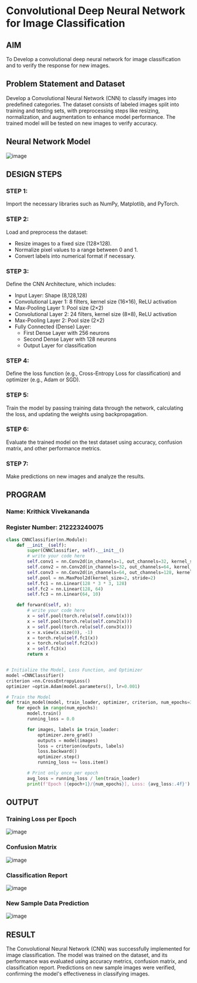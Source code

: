 # Convolutional Deep Neural Network for Image Classification

## AIM

To Develop a convolutional deep neural network for image classification and to verify the response for new images.

## Problem Statement and Dataset

Develop a Convolutional Neural Network (CNN) to classify images into predefined categories. The dataset consists of labeled images split into training and testing sets, with preprocessing steps like resizing, normalization, and augmentation to enhance model performance. The trained model will be tested on new images to verify accuracy.


## Neural Network Model

![image](https://github.com/user-attachments/assets/cb131631-9bba-4dc8-a3c8-dd7a9b3c98ba)

## DESIGN STEPS

### STEP 1:
Import the necessary libraries such as NumPy, Matplotlib, and PyTorch.

### STEP 2:
Load and preprocess the dataset:

- Resize images to a fixed size (128×128).
- Normalize pixel values to a range between 0 and 1.
- Convert labels into numerical format if necessary.
  
### STEP 3:
Define the CNN Architecture, which includes:

- Input Layer: Shape (8,128,128)
- Convolutional Layer 1: 8 filters, kernel size (16×16), ReLU activation
- Max-Pooling Layer 1: Pool size (2×2)
- Convolutional Layer 2: 24 filters, kernel size (8×8), ReLU activation
- Max-Pooling Layer 2: Pool size (2×2)
- Fully Connected (Dense) Layer:
   - First Dense Layer with 256 neurons
   - Second Dense Layer with 128 neurons
   - Output Layer for classification

### STEP 4:
Define the loss function (e.g., Cross-Entropy Loss for classification) and optimizer (e.g., Adam or SGD).

### STEP 5:
Train the model by passing training data through the network, calculating the loss, and updating the weights using backpropagation.

### STEP 6:
Evaluate the trained model on the test dataset using accuracy, confusion matrix, and other performance metrics.

### STEP 7:
Make predictions on new images and analyze the results.
## PROGRAM

### Name: Krithick Vivekananda
### Register Number: 212223240075
```python
class CNNClassifier(nn.Module):
    def __init__(self):
        super(CNNClassifier, self).__init__()
        # write your code here
        self.conv1 = nn.Conv2d(in_channels=1, out_channels=32, kernel_size=3, padding=1)
        self.conv2 = nn.Conv2d(in_channels=32, out_channels=64, kernel_size=3, padding=1)
        self.conv3 = nn.Conv2d(in_channels=64, out_channels=128, kernel_size=3, padding=1)
        self.pool = nn.MaxPool2d(kernel_size=2, stride=2)
        self.fc1 = nn.Linear(128 * 3 * 3, 128)
        self.fc2 = nn.Linear(128, 64)
        self.fc3 = nn.Linear(64, 10)

    def forward(self, x):
        # write your code here
        x = self.pool(torch.relu(self.conv1(x)))
        x = self.pool(torch.relu(self.conv2(x)))
        x = self.pool(torch.relu(self.conv3(x)))
        x = x.view(x.size(0), -1)
        x = torch.relu(self.fc1(x))
        x = torch.relu(self.fc2(x))
        x = self.fc3(x)
        return x
```

```python

# Initialize the Model, Loss Function, and Optimizer
model =CNNClassifier()
criterion =nn.CrossEntropyLoss()
optimizer =optim.Adam(model.parameters(), lr=0.001)
```

```python
# Train the Model
def train_model(model, train_loader, optimizer, criterion, num_epochs=3):
    for epoch in range(num_epochs):
        model.train()
        running_loss = 0.0

        for images, labels in train_loader:
            optimizer.zero_grad()
            outputs = model(images)
            loss = criterion(outputs, labels)
            loss.backward()
            optimizer.step()
            running_loss += loss.item()

        # Print only once per epoch
        avg_loss = running_loss / len(train_loader)
        print(f'Epoch [{epoch+1}/{num_epochs}], Loss: {avg_loss:.4f}')
```

## OUTPUT
### Training Loss per Epoch

![image](https://github.com/user-attachments/assets/861b72f4-b534-414f-a1fd-d1cd254bd97b)


### Confusion Matrix

![image](https://github.com/user-attachments/assets/fb2476d2-c0f3-4488-98e4-a6e5eadadc59)


### Classification Report

![image](https://github.com/user-attachments/assets/e5f7e05e-e914-4a0a-97c2-2211ae7bab02)

### New Sample Data Prediction

![image](https://github.com/user-attachments/assets/0d3fb9aa-5d94-4e13-8a32-4b2e45ceec47)


## RESULT
The Convolutional Neural Network (CNN) was successfully implemented for image classification. The model was trained on the dataset, and its performance was evaluated using accuracy metrics, confusion matrix, and classification report. Predictions on new sample images were verified, confirming the model's effectiveness in classifying images.

